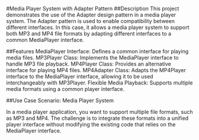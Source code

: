 #Media Player System with Adapter Pattern
##Description
This project demonstrates the use of the Adapter design pattern in a media player system. The Adapter pattern is used to enable compatibility between different interfaces. In this case, it allows a media player system to support both MP3 and MP4 file formats by adapting different interfaces to a common MediaPlayer interface.

##Features
MediaPlayer Interface: Defines a common interface for playing media files.
MP3Player Class: Implements the MediaPlayer interface to handle MP3 file playback.
MP4Player Class: Provides an alternative interface for playing MP4 files.
MP4Adapter Class: Adapts the MP4Player interface to the MediaPlayer interface, allowing it to be used interchangeably with MP3Player.
Flexible Media Playback: Supports multiple media formats using a common player interface.

##Use Case
Scenario: Media Player System

In a media player application, you want to support multiple file formats, such as MP3 and MP4. The challenge is to integrate these formats into a unified player interface without modifying the existing code that relies on the MediaPlayer interface.
